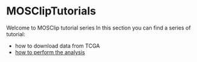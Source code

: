 # MOSClipTutorials

Welcome to MOSClip tutorial series
In this section you can find a series of tutorial:
 - how to download data from TCGA
 - [how to perform the analysis](https://cavei.github.io/MOSClipTutorials/workflowGitHub_TCGA_MOSClipAnalysisTutorial.html)

